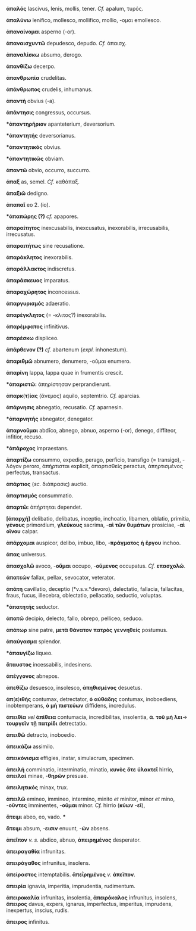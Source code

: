 **ἁπαλός** lascivus, lenis, mollis, tener. *Cf.* apalum, τυρός.

**ἁπαλύνω** lenifico, mollesco, mollifico, mollio, -ομαι emollesco.

**ἀπαναίνομαι** asperno (-or).

**ἀπαναισχυντῶ** depudesco, depudo. *Cf.* ἀπαισχ.

**ἀπαναλίσκω** absumo, derogo.

**ἀπανθίζω** decerpo.

**ἀπανθρωπία** crudelitas.

**ἀπάνθρωπος** crudelis, inhumanus.

**ἀπαντή** obvius (-a).

**ἀπάντησις** congressus, occursus.

**\*ἀπαντηρήριον** apanteterium, deversorium.

**\*ἀπαντητής** deversorianus.

**\*ἀπαντητικός** obvius.

**\*ἀπαντητικῶς** obviam.

**ἀπαντῶ** obvio, occurro, succurro.

**ἁπαξ** as, semel. *Cf.* καθάπαξ.

**ἀπαξιῶ** dedigno.

**ἀπαπαῖ** eo 2. (io).

**\*ἀπαπώρης (?)** *cf.* apapores.

**ἀπαραίτητος** inexcusabilis, inexcusatus, inexorabilis, irrecusabilis,
irrecusatus.

**ἀπαραιτήτως** sine recusatione.

**ἀπαράκλητος** inexorabilis.

**ἀπαράλλακτος** indiscretus.

**ἀπαράσκευος** imparatus.

**ἀπαραχώρητος** inconcessus.

**ἀπαργυρισμός** adaeratio.

**ἀπαρέγκλητος** (= -κλιτος?) inexorabilis.

**ἀπαρέμφατος** infinitivus.

**ἀπαρέσκω** displiceo.

**ἀπάρθενον (?)** *cf.* abartenum (*expl.* inhonestum).

**ἀπαριθμῶ** abnumero, denumero, -οῦμαι enumero.

**ἀπαρίνη** lappa, lappa quae in frumentis crescit.

**\*ἀπαριστῶ:** ἀπηρίστησαν perprandierunt.

**ἀπαρκ**(**τ**)**ίας** (ἄνεμος) aquilo, septemtrio. *Cf.* aparcias.

**ἀπάρνησις** abnegatio, recusatio. *Cf.* aparnesin.

**\*ἀπαρνητής** abnegator, denegator.

**ἀπαρνοῦμαι** abdīco, abnego, abnuo, asperno (-or), denego, diffiteor,
infitior, recuso.

**\*ἀπάροχος** impraestans.

**ἀπαρτίζω** consummo, expedio, perago, perficio, transfigo (=
transigo), - λόγον peroro, ἀπήρτισται explicit, ἀπαρτισθείς peractus,
ἀπηρτισμένος perfectus, transactus.

**ἀπάρτιος** (*sc.* διάπρασις) auctio.

**ἀπαρτισμός** consummatio.

**ἀπαρτῶ:** ἀπήρτηται dependet.

**[ἀπαρχή]** delibatio, delibatus, inceptio, inchoatio, libamen,
oblatio, primitia, **γένους** primordium, **γλεύκους** sacrima, -**αὶ**
**τῶν** **θυμάτων** prosiciae, -**αὶ** **οἴνου** calpar.

**ἀπάρχομαι** auspicor, delibo, imbuo, libo, -**πράγματος** **ἡ**
**ἔργου** inchoo.

**ἁπας** universus.

**ἀπασχολῶ** avoco, -**οῦμαι** occupo, -**ούμενος** occupatus. *Cf.*
**επασχολώ**.

**άπατεών** fallax, pellax, sevocator, veterator.

**ἀπάτη** cavillatio, deceptio (*v.s.v.*devoro), delectatio, fallacia,
fallacitas, fraus, fucus, illecebra, oblectatio, pellacatio, seductio,
voluptas.

**\*ἀπατητής** seductor.

**ἀπατῶ** decipio, delecto, fallo, obrepo, pelliceo, seduco.

**ἀπάτωρ** sine patre, **μετὰ** **θάνατον** **πατρὸς** **γεννηθείς**
postumus.

**ἀπαύγασμα** splendor.

**\*ἀπαυγίζω** liqueo.

**ἄταυστος** incessabilis, indesinens.

**ἀπέγγονος** abnepos.

**ἀπεθίζω** desuesco, insolesco, **ἀπηθισμένος** desuetus.

**ἀπ**(**ε**)**ιθἡς** contumax, detrectator, **ὁ** **αὐθάδης** contumax,
inoboediens, inobtemperans, **ὁ** **μἡ** **πιστεύων** diffidens,
incredulus.

**ἀπειθία** *vel* **ἀπίθεια** contumacia, incredibilitas, insolentia,
**ἀ**. **τοῦ** **μἡ** **λει**-\> **τουργεῖν** **τῇ** **πατρίδι**
detrectatio.

**ἀπειθῶ** detracto, inoboedio.

**ἀπεικάζω** assimilo.

**ἀπεικόνισμα** effigies, instar, simulacrum, specimen.

**ἀπειλἡ** comminatio, interminatio, minatio, **κυνὸς** **ὅτε**
**ὑλακτεῖ** hirrio, **ἀπειλαί** minae, -**θηρῶν** presuae.

**ἀπειλητικός** minax, trux.

**ἀπειλῶ** emineo, immineo, intermino, minito *et* minitor, minor *et*
mino, -**οῦντες** imminentes, -**οῦμαι** minor. *Cf.* hirrio (**κύων**
-**εῖ**),

**ἄτειμι** abeo, eo, vado. **\***

**ἄτειμι** absum, -**εισιν** enuunt, -**ών** absens.

**ἀπεῖπον** *v. s.* abdico, abnuo, **ἀπειρημένος** desperator.

**ἀπειραγαθία** infrunitas.

**ἀπειράγαθος** infrunitus, insolens.

**ἀπείραστος** intemptabilis. **ἄπεΐρημένος** *v.* **άπεϊπον**.

**άπειρία** ignavia, imperitia, imprudentia, rudimentum.

**ἀπειροκαλία** infrunitas, insolentia, **ἀπειρόκαλος** infrunitus,
insolens, **ἄπειρος** davus, expers, ignarus, imperfectus, imperitus,
imprudens, inexper­tus, inscius, rudis.

**ἄπειρος** infinitus.
